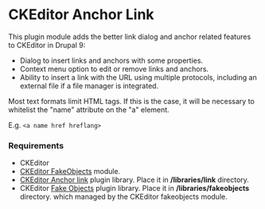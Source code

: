 # CKEditor Anchor Link

This plugin module adds the better link dialog and anchor related features
to CKEditor in Drupal 9:

- Dialog to insert links and anchors with some properties.
- Context menu option to edit or remove links and anchors.
- Ability to insert a link with the URL using multiple protocols, including an
  external file if a file manager is integrated.

Most text formats limit HTML tags. If this is the case, it will
 be necessary to whitelist the "name" attribute on the "a" element.

E.g. `<a name href hreflang>`

### Requirements
* CKEditor
* [CKEditor FakeObjects](https://www.drupal.org/project/fakeobjects) module.
* [CKEditor Anchor link](https://ckeditor.com/cke4/addon/link) plugin library.
   Place it in **/libraries/link** directory.
* CKEditor [Fake Objects](https://ckeditor.com/cke4/addon/fakeobjects)
  plugin library. Place it in **/libraries/fakeobjects** directory.
 which managed by the CKEditor fakeobjects module.

